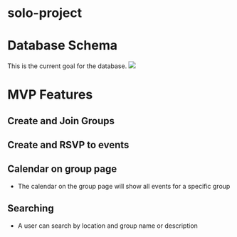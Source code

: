 # solo-project

# Database Schema
This is the current goal for the database.
<img src="https://i.imgur.com/TaQsjBG.png">

# MVP Features
## Create and Join Groups
## Create and RSVP to events
## Calendar on group page
 * The calendar on the group page will show all events for a specific group
## Searching
 * A user can search by location and group name or description
